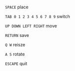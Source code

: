 `SPACE`	place 

`TAB 0 1 2 3 4 5 6 7 8 9`	switch 

`UP DOWN LEFT RIGHT`	move 

`RETURN`
	save

`Q W`	reisze 

`A S`	rotate 

`ESCAPE`	quit